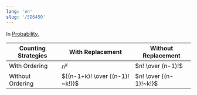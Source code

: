 ```yaml
---
lang: 'en'
slug: '/5D6450'
---
```


In [Probability](./../.././docs/pages/Probability.md),

| Counting Strategies | With Replacement                | Without Replacement    |
| ------------------- | ------------------------------- | ---------------------- |
| With Ordering       | $n^k$                           | $n! \over (n-1)!$      |
| Without Ordering    | ${(n-1+k)! \over {(n-1)! ~k!}}$ | $n! \over {(n-1)!~k!}$ |

<head>
  <html lang="en-US"/>
</head>
